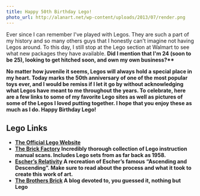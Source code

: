 ```yaml
---
title: Happy 50th Birthday Lego!
photo_url: http://alanart.net/wp-content/uploads/2013/07/render.png
---
```

Ever since I can remember I've played with Legos. They are such a part of my history and so many others guys that I honestly can't imagine not having Legos around. To this day, I still stop at the Lego section at Walmart to see what new packages they have available. <strong class="highlight">Did I mention that I'm 24 (soon to be 25), looking to get hitched soon, and own my own business?**

No matter how juvenile it seems, Legos will always hold a special place in my heart. Today marks the 50th anniversary of one of the most popular toys ever, and I would be remiss if I let it go by without acknowledging what Legos have meant to me throughout the years. To celebrate, here are a few links to some of my favorite Lego sites as well as pictures of some of the Legos I loved putting together. I hope that you enjoy these as much as I do. **Happy Birthday Lego!**

## Lego Links

- [The Official Lego Website](http://cache.lego.com/1033/default.htm)
- [The Brick Factory](http://www.hccamsterdam.nl/brickfactory/year/index.htm) Incredibly thorough collection of Lego instruction manual scans. Includes Lego sets from as far back as 1958.
- [Escher’s Relativity](http://www.andrewlipson.com/escher/relativity.html) A recreation of Escher’s famous “Ascending and Descending”. Make sure to read about the process and what it took to create this work of art.
- [The Brothers Brick](http://www.brothers-brick.com/) A blog devoted to, you guessed it, nothing but Lego

      